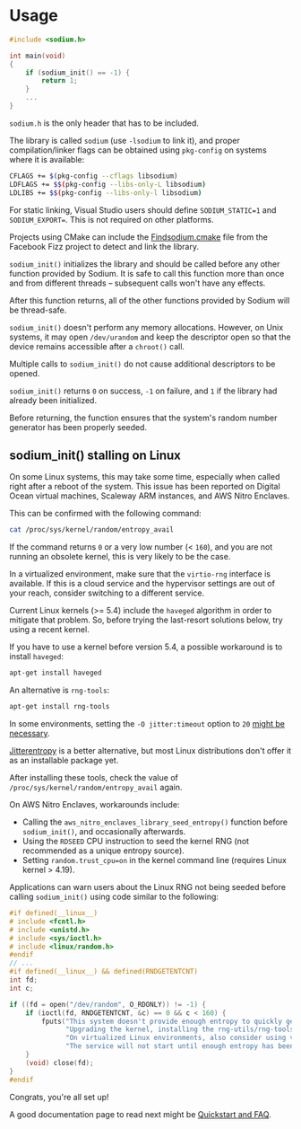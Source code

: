 # Usage

```c
#include <sodium.h>

int main(void)
{
    if (sodium_init() == -1) {
        return 1;
    }
    ...
}
```

`sodium.h` is the only header that has to be included.

The library is called `sodium` (use `-lsodium` to link it), and proper compilation/linker flags can be obtained using `pkg-config` on systems where it is available:

```sh
CFLAGS += $(pkg-config --cflags libsodium)
LDFLAGS += $$(pkg-config --libs-only-L libsodium)
LDLIBS += $$(pkg-config --libs-only-l libsodium)
```

For static linking, Visual Studio users should define `SODIUM_STATIC=1` and `SODIUM_EXPORT=`. This is not required on other platforms.

Projects using CMake can include the [Findsodium.cmake](https://github.com/facebookincubator/fizz/blob/master/build/fbcode_builder/CMake/FindSodium.cmake) file from the Facebook Fizz project to detect and link the library.

`sodium_init()` initializes the library and should be called before any other function provided by Sodium. It is safe to call this function more than once and from different threads – subsequent calls won't have any effects.

After this function returns, all of the other functions provided by Sodium will be thread-safe.

`sodium_init()` doesn't perform any memory allocations. However, on Unix systems, it may open `/dev/urandom` and keep the descriptor open so that the device remains accessible after a `chroot()` call.

Multiple calls to `sodium_init()` do not cause additional descriptors to be opened.

`sodium_init()` returns `0` on success, `-1` on failure, and `1` if the library had already been initialized.

Before returning, the function ensures that the system's random number generator has been properly seeded.

## sodium_init() stalling on Linux

On some Linux systems, this may take some time, especially when called right after a reboot of the system. This issue has been reported on Digital Ocean virtual machines, Scaleway ARM instances, and AWS Nitro Enclaves.

This can be confirmed with the following command:

```sh
cat /proc/sys/kernel/random/entropy_avail
```

If the command returns `0` or a very low number (\< `160`), and you are not running an obsolete kernel, this is very likely to be the case.

In a virtualized environment, make sure that the `virtio-rng` interface is available. If this is a cloud service and the hypervisor settings are out of your reach, consider switching to a different service.

Current Linux kernels (\>= 5.4) include the `haveged` algorithm in order to mitigate that problem. So, before trying the last-resort solutions below, try using a recent kernel.

If you have to use a kernel before version 5.4, a possible workaround is to install `haveged`:

```sh
apt-get install haveged
```

An alternative is `rng-tools`:

```sh
apt-get install rng-tools
```

In some environments, setting the `-O jitter:timeout` option to `20` [might be necessary](https://github.com/nhorman/rng-tools/issues/195#issuecomment-1519222464).

[Jitterentropy](https://github.com/smuellerDD/jitterentropy-rngd) is a better alternative, but most Linux distributions don't offer it as an installable package yet.

After installing these tools, check the value of `/proc/sys/kernel/random/entropy_avail` again.

On AWS Nitro Enclaves, workarounds include:

- Calling the `aws_nitro_enclaves_library_seed_entropy()` function before `sodium_init()`, and occasionally afterwards.
- Using the `RDSEED` CPU instruction to seed the kernel RNG (not recommended as a unique entropy source).
- Setting `random.trust_cpu=on` in the kernel command line (requires Linux kernel \> 4.19).

Applications can warn users about the Linux RNG not being seeded before calling `sodium_init()` using code similar to the following:

```c
#if defined(__linux__)
# include <fcntl.h>
# include <unistd.h>
# include <sys/ioctl.h>
# include <linux/random.h>
#endif
// ...
#if defined(__linux__) && defined(RNDGETENTCNT)
int fd;
int c;

if ((fd = open("/dev/random", O_RDONLY)) != -1) {
    if (ioctl(fd, RNDGETENTCNT, &c) == 0 && c < 160) {
        fputs("This system doesn't provide enough entropy to quickly generate high-quality random numbers.\n"
              "Upgrading the kernel, installing the rng-utils/rng-tools, jitterentropy-rngd or haveged packages may help.\n"
              "On virtualized Linux environments, also consider using virtio-rng.\n"
              "The service will not start until enough entropy has been collected.\n", stderr);
    }
    (void) close(fd);
}
#endif
```

Congrats, you're all set up!

A good documentation page to read next might be [Quickstart and FAQ](../quickstart/README.md).
